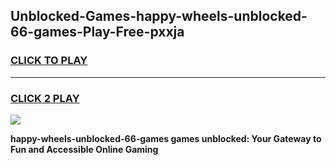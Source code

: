 
## Unblocked-Games-happy-wheels-unblocked-66-games-Play-Free-pxxja
<h3>
<a href="https://premium76.site?title=happy-wheels-unblocked-66-games&ref=09A">CLICK TO PLAY</a></h3>
<hr>

<h3>
<a href="https://premium76.site?title=happy-wheels-unblocked-66-games&ref=09A">CLICK 2 PLAY</a>
  
</h3>

<a href="https://premium76.site?title=happy-wheels-unblocked-66-games&ref=09A"><img src="https://clearcache.store/games.png"></a>


**happy-wheels-unblocked-66-games games unblocked: Your Gateway to Fun and Accessible Online Gaming**
